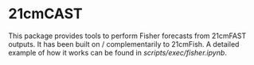 # 21cmCAST

This package provides tools to perform Fisher forecasts from 21cmFAST outputs. It has been built on / complementarily to 21cmFish. A detailed example of how it works can be found in *scripts/exec/fisher.ipynb*. 

